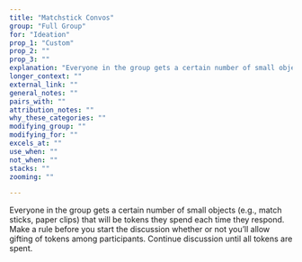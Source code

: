 ```yaml
---
title: "Matchstick Convos"
group: "Full Group"
for: "Ideation"
prop_1: "Custom"
prop_2: ""
prop_3: ""
explanation: "Everyone in the group gets a certain number of small objects (e.g., match sticks, paper clips) that will be tokens they spend each time they respond. Make a rule before you start the discussion whether or not you’ll allow gifting of tokens among participants. Continue discussion until all tokens are spent."
longer_context: ""
external_link: ""
general_notes: ""
pairs_with: ""
attribution_notes: ""
why_these_categories: ""
modifying_group: ""
modifying_for: ""
excels_at: ""
use_when: ""
not_when: ""
stacks: ""
zooming: ""

---
```


Everyone in the group gets a certain number of small objects (e.g., match sticks, paper clips) that will be tokens they spend each time they respond. Make a rule before you start the discussion whether or not you’ll allow gifting of tokens among participants. Continue discussion until all tokens are spent.
